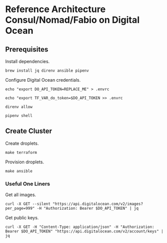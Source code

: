 # Reference Architecture Consul/Nomad/Fabio on Digital Ocean


## Prerequisites

Install dependencies.

```
brew install jq direnv ansible pipenv
```

Configure Digital Ocean credentials.

```
echo "export DO_API_TOKEN=REPLACE_ME" > .envrc
```

```
echo "export TF_VAR_do_token=$DO_API_TOKEN >> .envrc
```

```
direnv allow
```

```
pipenv shell
```

## Create Cluster

Create droplets.

    make terraform

Provision droplets.

    make ansible

### Useful One Liners

Get all images.

    curl -X GET --silent "https://api.digitalocean.com/v2/images?per_page=999" -H "Authorization: Bearer $DO_API_TOKEN" | jq

Get public keys.

    curl -X GET -H "Content-Type: application/json" -H "Authorization: Bearer $DO_API_TOKEN" "https://api.digitalocean.com/v2/account/keys" | jq


